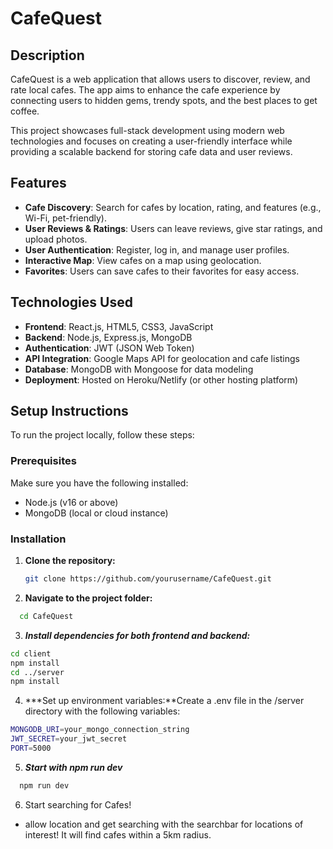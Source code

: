 # CafeQuest

## Description
CafeQuest is a web application that allows users to discover, review, and rate local cafes. The app aims to enhance the cafe experience by connecting users to hidden gems, trendy spots, and the best places to get coffee.

This project showcases full-stack development using modern web technologies and focuses on creating a user-friendly interface while providing a scalable backend for storing cafe data and user reviews.

## Features
- **Cafe Discovery**: Search for cafes by location, rating, and features (e.g., Wi-Fi, pet-friendly).
- **User Reviews & Ratings**: Users can leave reviews, give star ratings, and upload photos.
- **User Authentication**: Register, log in, and manage user profiles.
- **Interactive Map**: View cafes on a map using geolocation.
- **Favorites**: Users can save cafes to their favorites for easy access.

## Technologies Used
- **Frontend**: React.js, HTML5, CSS3, JavaScript
- **Backend**: Node.js, Express.js, MongoDB
- **Authentication**: JWT (JSON Web Token)
- **API Integration**: Google Maps API for geolocation and cafe listings
- **Database**: MongoDB with Mongoose for data modeling
- **Deployment**: Hosted on Heroku/Netlify (or other hosting platform)

## Setup Instructions
To run the project locally, follow these steps:

### Prerequisites
Make sure you have the following installed:
- Node.js (v16 or above)
- MongoDB (local or cloud instance)

### Installation
1. **Clone the repository:**
   ```bash
   git clone https://github.com/yourusername/CafeQuest.git
   ```
2. **Navigate to the project folder:**
```bash
  cd CafeQuest
```
3. ***Install dependencies for both frontend and backend:***
  ```bash
  cd client
npm install
cd ../server
npm install
```
4. ***Set up environment variables:**Create a .env file in the /server directory with the following variables:
```bash
MONGODB_URI=your_mongo_connection_string
JWT_SECRET=your_jwt_secret
PORT=5000
```
5. ***Start with npm run dev***
```bash
  npm run dev
```
6. Start searching for Cafes!
- allow location and get searching with the searchbar for locations of interest! It will find cafes within a 5km radius.
